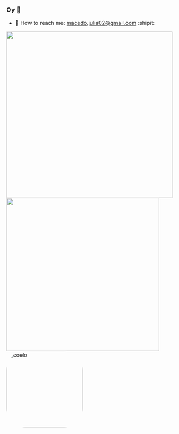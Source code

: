 ### Oy 👋 

- 📧 How to reach me: macedo.julia02@gmail.com :shipit:

<div align="left">
    <img src="https://github-readme-stats.vercel.app/api?username=juliamacc&show_icons=true&include_all_commits=true&line_height=20&hide_border=true&theme=dracula" width="435"/>
    <img src="https://github-readme-stats.vercel.app/api/top-langs/?username=juliamacc&layout=compact&theme=dracula&hide_border=true" width="400" />
</div>
<div>
  <img align="center" alt="coelo" height="200" style="border-radius:50px;" src="https://media0.giphy.com/media/v1.Y2lkPTc5MGI3NjExYjEwMzgxNmJmMGQxNTQ3YWIwZmQ4NGVmMjIwZDNmMjJmYmZiOTk3NCZlcD12MV9pbnRlcm5hbF9naWZzX2dpZklkJmN0PWc/R5cL8yEVwIrp6/giphy.gif">
</div>
<!--
<div> 
 <a href = "mailto:macedo.julia02@gmail.com"><img src="https://img.shields.io/badge/Gmail-D14836?style=for-the-badge&logo=gmail&logoColor=white" target="_blank"></a>
</div>
-->
